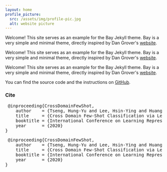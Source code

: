```yaml
---
layout: home
profile_picture:
  src: /assets/img/profile-pic.jpg
  alt: website picture
---
```


<p>
  Welcome! This site serves as an example for the Bay Jekyll theme. Bay is a very simple and minimal theme, directly inspired by Dan Grover's <a href="http://dangrover.com">website</a>.
</p>

<p>
  Welcome! This site serves as an example for the Bay Jekyll theme. Bay is a very simple and minimal theme, directly inspired by Dan Grover's <a href="http://dangrover.com">website</a>.
</p>


<p>
  Welcome! This site serves as an example for the Bay Jekyll theme. Bay is a very simple and minimal theme, directly inspired by Dan Grover's <a href="http://dangrover.com">website</a>.
</p>

<p>
  You can find the source code and the instructions on <a href="https://github.com/eliottvincent/bay">GitHub</a>.
</p>

<h3>Cite</h3>
<pre> @inproceeding{CrossDomainFewShot,
    author    = {Tseng, Hung-Yu and Lee, Hsin-Ying and Huang, Jia-Bin and Yang, Ming-Hsuan}, 
    title     = {Cross Domain Few-Shot Classification via Learned Feature-Wise Transformation}, 
    booktitle = {International Conference on Learning Representations},
    year      = {2020}
} </pre>



<section id="test">

<pre> @inproceeding{CrossDomainFewShot,
    author    = {Tseng, Hung-Yu and Lee, Hsin-Ying and Huang, Jia-Bin and Yang, Ming-Hsuan}, 
    title     = {Cross Domain Few-Shot Classification via Learned Feature-Wise Transformation}, 
    booktitle = {International Conference on Learning Representations},
    year      = {2020}
} </pre>
</section>